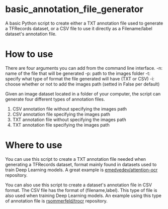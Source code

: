 # basic_annotation_file_generator
A basic Python script to create either a TXT annotation file used to generate a TFRecords dataset, or a CSV file to use it directly as a Filename/label dataset's annotation file.
# How to use
There are four arguments you can add from the command line interface.
-n: name of the file that will be generated
-p: path to the images folder
-t: specify what type of format the file generated will have (TXT or CSV)
-i: choose whether or not to add the images path (setted in False per default)

Given an image dataset located in a folder of your computer, the script can generate four different types of annotation files.
1. CSV annotation file without specifying the images path
2. CSV annotation file specifying the images path
3. TXT annotation file without specifying the images path
4. TXT annotation file specifying the images path

# Where to use
You can use this script to create a TXT annotation file needed when generating a TFRecords dataset, format mainly found in datasets used to train Deep Learning models. A great example is [emedvedev/attention-ocr](github.com/emedvedev/attention-ocr) repository.

You can also use this script to create a dataset's annotation file in CSV format. The CSV file has the format of (filename,label). This type of file is also used when training Deep Learning models. An example using this type of annotation file is [rsommerfeld/trocr](github.com/rsommerfeld/trocr) repository.
